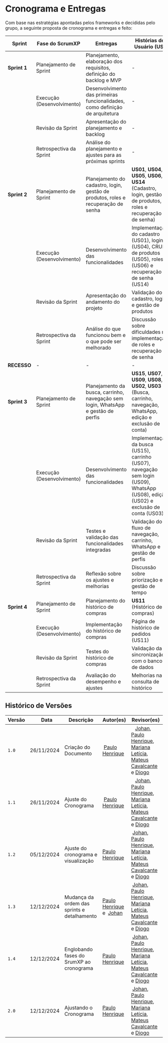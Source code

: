# **Cronograma e Entregas**

Com base nas estratégias apontadas pelos frameworks e decididas pelo grupo, a seguinte proposta de cronograma e entregas e feito:

| **Sprint**   | **Fase do ScrumXP**        | **Entregas**                                                                 | **Histórias de Usuário (US)**                                               | **Data Início** | **Data Fim** | **Observações** |
| ------------ | -------------------------- | ---------------------------------------------------------------------------- | --------------------------------------------------------------------------- | --------------- | ------------ | --------------- |
| **Sprint 1** | Planejamento de Sprint     | Planejamento, elaboração dos requisitos, definição do backlog e MVP          | -                                                                           | 25/11/2024      | 08/12/2024   | -               |
|              | Execução (Desenvolvimento) | Desenvolvimento das primeiras funcionalidades, como definição de arquitetura                                                                            | -                                                                           | 25/11/2024      | 08/12/2024   | -               |
|              | Revisão da Sprint          | Apresentação do planejamento e backlog                                       | -                                                                           | 08/12/2024      | 08/12/2024   | -               |
|              | Retrospectiva da Sprint    | Análise do planejamento e ajustes para as próximas sprints                   | -                                                                           | 08/12/2024      | 08/12/2024   | -               |
| **Sprint 2** | Planejamento de Sprint     | Planejamento do cadastro, login, gestão de produtos, roles e recuperação de senha | **US01**, **US04**, **US05**, **US06**, **US14** (Cadastro, login, gestão de produtos, roles e recuperação de senha) | 09/12/2024      | 22/12/2024   | -               |
|              | Execução (Desenvolvimento) | Desenvolvimento das funcionalidades                                          | Implementação do cadastro (US01), login (US04), CRUD de produtos (US05), roles (US06) e recuperação de senha (US14) | 09/12/2024      | 22/12/2024   | -               |
|              | Revisão da Sprint          | Apresentação do andamento do projeto                                         | Validação do cadastro, login e gestão de produtos                           | 22/12/2024      | 22/12/2024   | -               |
|              | Retrospectiva da Sprint    | Análise do que funcionou bem e o que pode ser melhorado                      | Discussão sobre dificuldades na implementação de roles e recuperação de senha | 22/12/2024      | 22/12/2024   | -               |
| **RECESSO**  | -                          | -                                                                            | -                                                                           | 23/12/2024      | 05/01/2025   | -               |
| **Sprint 3** | Planejamento de Sprint     | Planejamento da busca, carrinho, navegação sem login, WhatsApp e gestão de perfis | **US15**, **US07**, **US09**, **US08**, **US02**, **US03** (Busca, carrinho, navegação, WhatsApp, edição e exclusão de conta) | 06/01/2025      | 27/01/2025   | **Atraso**: Sprint 2 e 3 serão entregues junto com a Sprint 4. |
|              | Execução (Desenvolvimento) | Desenvolvimento das funcionalidades                                          | Implementação da busca (US15), carrinho (US07), navegação sem login (US09), WhatsApp (US08), edição (US02) e exclusão de conta (US03) | 06/01/2025      | 27/01/2025   | Duração estendida para 3 semanas devido a atrasos. |
|              | Revisão da Sprint          | Testes e validação das funcionalidades integradas                            | Validação do fluxo de navegação, carrinho, WhatsApp e gestão de perfis      | 27/01/2025      | 27/01/2025   | -               |
|              | Retrospectiva da Sprint    | Reflexão sobre os ajustes e melhorias                                        | Discussão sobre priorização e gestão de tempo                              | 27/01/2025      | 27/01/2025   | -               |
| **Sprint 4** | Planejamento de Sprint     | Planejamento do histórico de compras                                         | **US11** (Histórico de compras)                                             | 03/02/2025      | 10/02/2025   | -               |
|              | Execução (Desenvolvimento) | Implementação do histórico de compras                                        | Página de histórico de pedidos (US11)                                       | 03/02/2025      | 10/02/2025   | -               |
|              | Revisão da Sprint          | Testes do histórico de compras                                               | Validação da sincronização com o banco de dados                             | 10/02/2025      | 10/02/2025   | -               |
|              | Retrospectiva da Sprint    | Avaliação do desempenho e ajustes                                            | Melhorias na consulta de histórico                                          | 10/02/2025      | 10/02/2025   | -               |

## Histórico de Versões

| Versão |    Data | Descrição | Autor(es) | Revisor(es) |
| ---| ---| ---| ---| --- |
| `1.0` | 26/11/2024 | Criação do Documento |  [Paulo Henrique](https://github.com/Nanashii76) |    [Johan](https://github.com/johan-rocha), [Paulo Henrique](https://github.com/Nanashii76), [Mariana Letícia](https://github.com/Marianannn), [Mateus Cavalcante](https://github.com/mateuscavati) e [Diogo](https://github.com/Diogo-Barboza) |
| `1.1` | 26/11/2024 | Ajuste do Cronograma |  [Paulo Henrique](https://github.com/Nanashii76) |    [Johan](https://github.com/johan-rocha), [Paulo Henrique](https://github.com/Nanashii76), [Mariana Letícia](https://github.com/Marianannn), [Mateus Cavalcante](https://github.com/mateuscavati) e [Diogo](https://github.com/Diogo-Barboza) |
| `1.2` | 05/12/2024 | Ajuste do cronograma e visualização | [Paulo Henrique](https://github.com/Nanashii76) |  [Johan](https://github.com/johan-rocha), [Paulo Henrique](https://github.com/Nanashii76), [Mariana Letícia](https://github.com/Marianannn), [Mateus Cavalcante](https://github.com/mateuscavati) e [Diogo](https://github.com/Diogo-Barboza) |
| `1.3` | 12/12/2024 | Mudança da ordem das sprints e detalhamento | [Paulo Henrique](https://github.com/Nanashii76) e  [Johan](https://github.com/johan-rocha) |  [Johan](https://github.com/johan-rocha), [Paulo Henrique](https://github.com/Nanashii76), [Mariana Letícia](https://github.com/Marianannn), [Mateus Cavalcante](https://github.com/mateuscavati) e [Diogo](https://github.com/Diogo-Barboza) |
| `1.4` | 12/12/2024 | Englobando fases do SrumXP ao cronograma | [Paulo Henrique](https://github.com/Nanashii76) |  [Johan](https://github.com/johan-rocha), [Paulo Henrique](https://github.com/Nanashii76), [Mariana Letícia](https://github.com/Marianannn), [Mateus Cavalcante](https://github.com/mateuscavati) e [Diogo](https://github.com/Diogo-Barboza) |
| `2.0` | 12/12/2024 | Ajustando o Cronograma | [Paulo Henrique](https://github.com/Nanashii76) |  [Johan](https://github.com/johan-rocha), [Paulo Henrique](https://github.com/Nanashii76), [Mariana Letícia](https://github.com/Marianannn), [Mateus Cavalcante](https://github.com/mateuscavati) e [Diogo](https://github.com/Diogo-Barboza) |

